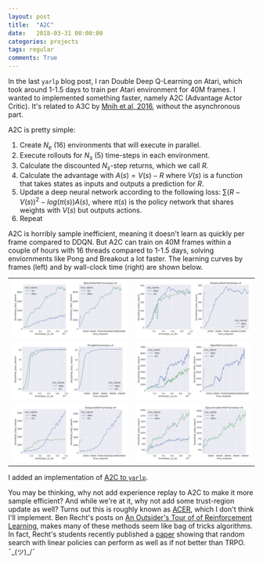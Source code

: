 ```yaml
---
layout: post
title:  "A2C"
date:   2018-03-31 00:00:00
categories: projects
tags: regular
comments: True
---
```


In the last `yarlp` blog post, I ran Double Deep Q-Learning on Atari, which took around 1-1.5 days to train per Atari environment for 40M frames. I wanted to implemented something faster, namely A2C (Advantage Actor Critic). It's related to A3C by [Mnih et al, 2016](https://arxiv.org/pdf/1602.01783.pdf), without the asynchronous part.

A2C is pretty simple:

1. Create $N_e$ (16) environments that will execute in parallel.
2. Execute rollouts for $N_s$ (5) time-steps in each environment.
3. Calculate the discounted $N_s$-step returns, which we call $R$.
4. Calculate the advantage with $A(s) = V(s) - R$ where $V(s)$ is a function that takes  states as inputs and outputs a prediction for $R$.
5. Update a deep neural network according to the following loss: $\sum (R - V(s))^2 - log(\pi(s)) A(s)$, where $\pi(s)$ is the policy network that shares weights with $V(s)$ but outputs actions.
6. Repeat 

A2C is horribly sample inefficient, meaning it doesn't learn as quickly per frame compared to DDQN. But A2C can train on 40M frames within a couple of hours with 16 threads compared to 1-1.5 days, solving enviornments like Pong and Breakout a lot faster. The learning curves by frames (left) and by wall-clock time (right) are shown below.

|   |   |
|---|---|
|![BeamRiderNoFrameskip-v4](/assets/article_images/2018-03-31-a2c/a2c_v_ddqn/BeamRiderNoFrameskip-v4_all_runs.png)|![BreakoutNoFrameskip-v4](/assets/article_images/2018-03-31-a2c/a2c_v_ddqn/BreakoutNoFrameskip-v4_all_runs.png)|
|![PongNoFrameskip-v4](/assets/article_images/2018-03-31-a2c/a2c_v_ddqn/PongNoFrameskip-v4_all_runs.png)|![QbertNoFrameskip-v4](/assets/article_images/2018-03-31-a2c/a2c_v_ddqn/QbertNoFrameskip-v4_all_runs.png)|
|![SeaquestNoFrameskip-v4](/assets/article_images/2018-03-31-a2c/a2c_v_ddqn/SeaquestNoFrameskip-v4_all_runs.png)|![SpaceInvadersNoFrameskip-v4](/assets/article_images/2018-03-31-a2c/a2c_v_ddqn/SpaceInvadersNoFrameskip-v4_all_runs.png)||


I added an implementation of [A2C to `yarlp`](https://github.com/btaba/yarlp/blob/master/yarlp/agent/a2c_agent.py).

You may be thinking, why not add experience replay to A2C to make it more sample efficient? And while we're at it, why not add some trust-region update as well? Turns out this is roughly known as [ACER](https://arxiv.org/pdf/1611.01224.pdf), which I don't think I'll implement. Ben Recht's posts on [An Outsider's Tour of of Reinforcement Learning](http://www.argmin.net/2018/03/26/outsider-rl/), makes many of these methods seem like bag of tricks algorithms. In fact, Recht's students recently published a [paper](https://arxiv.org/pdf/1803.07055.pdf) showing that random search with linear policies can perform as well as if not better than TRPO. ¯\_(ツ)_/¯
